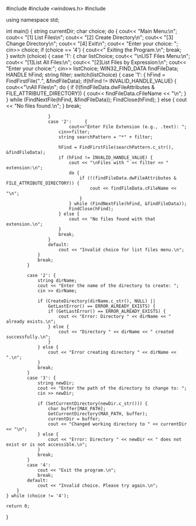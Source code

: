 #include <iostream>
#include <windows.h>
#include <string>

using namespace std;

int main() {
    string currentDir;
    char choice;
    do {
            cout<< "Main Menu:\n";
            cout<< "[1] List Files\n";
            cout<< "[2] Create Directory\n";
            cout<< "[3] Change Directory\n";
            cout<< "[4] Exit\n";
            cout<< "Enter your choice: ";
            cin>> choice;
        if (choice == '4') {
                cout<<" Exiting the Program.\n";
            break;   
        }
        switch (choice) {
            case '1': {
                char  listChoice;
                    cout<< "\nLIST Files Menu:\n";
                    cout<< "[1]List All Files:\n";
                    cout<< "[2]List Files by Expression:\n";
                    cout<< "Enter your choice:";
                    cin>> listChoice;
                WIN32_FIND_DATA findFileData;
                HANDLE  hFind;
                string filter;
                switch(listChoice) {
                    case '1': {
                        hFind = FindFirstFile("*.*", &findFileData);
                        if(hFind != INVALID_HANDLE_VALUE) {
                            cout<<"\nAll Files\n";
                            do {
                                if (!(findFileData.dwFileAttributes & FILE_ATTRIBUTE_DIRECTORY)) {
                                        cout<< findFileData.cFileName << "\n";
                                }                         
                            } while (FindNextFile(hFind, &findFileData));
                                FindClose(hFind);
                        } else {
                            cout << "No files found.\n";
                        }
                        break;
                  
                    }
                    case '2':     {
                            cout<<"Enter File Extension (e.g., .text): ";
                        cin>>filter;
                        string searchPattern = "*" + filter; 

                        hFind = FindFirstFile(searchPattern.c_str(), &findFileData);
                        if (hFind != INVALID_HANDLE_VALUE) {
                            cout << "\nFiles with " << filter << " extension:\n";
                            do {
                                if (!(findFileData.dwFileAttributes & FILE_ATTRIBUTE_DIRECTORY)) {
                                    cout << findFileData.cFileName << "\n";
                                }
                            } while (FindNextFile(hFind, &findFileData));
                            FindClose(hFind);
                        } else {
                            cout << "No files found with that extension.\n";
                        }
                        break;
                    }
                    default:
                        cout << "Invalid choice for list files menu.\n";
                }
                break;
            }
     
            case '2': {
                string dirName;
                cout << "Enter the name of the directory to create: ";
                cin >> dirName;

                if (CreateDirectory(dirName.c_str(), NULL) || 
                    GetLastError() == ERROR_ALREADY_EXISTS) {
                    if (GetLastError() == ERROR_ALREADY_EXISTS) {
                        cout << "Error: Directory " << dirName << " already exists.\n";
                    } else {
                        cout << "Directory " << dirName << " created successfully.\n";
                    }
                } else {
                    cout << "Error creating directory " << dirName << ".\n";
                }
                break;
            }
            case '3': {
                string newDir;
                cout << "Enter the path of the directory to change to: ";
                cin >> newDir;

                if (SetCurrentDirectory(newDir.c_str())) {
                    char buffer[MAX_PATH];
                    GetCurrentDirectory(MAX_PATH, buffer);
                    currentDir = buffer;
                    cout << "Changed working directory to " << currentDir << "\n";
                } else {
                    cout << "Error: Directory " << newDir << " does not exist or is not accessible.\n";
                }
                break;
            }
            case '4':
                cout << "Exit the program.\n";
                break;
            default:
                cout << "Invalid choice. Please try again.\n";
        }
    } while (choice != '4');
    
    return 0;
}



